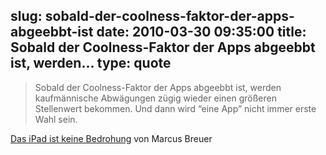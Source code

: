 slug: sobald-der-coolness-faktor-der-apps-abgeebbt-ist
date: 2010-03-30 09:35:00
title: Sobald der Coolness-Faktor der Apps abgeebbt ist, werden...
type: quote
---

> Sobald der Coolness-Faktor der Apps abgeebbt ist, werden kaufmännische Abwägungen zügig wieder einen größeren Stellenwert bekommen. Und dann wird “eine App” nicht immer erste Wahl sein.

[Das iPad ist keine Bedrohung](http://netzwertig.com/2010/03/29/freies-internet-das-ipad-ist-keine-bedrohung/) von Marcus Breuer
